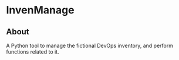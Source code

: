 # InvenManage

## About

A Python tool to manage the fictional DevOps inventory, and perform functions related to it.
